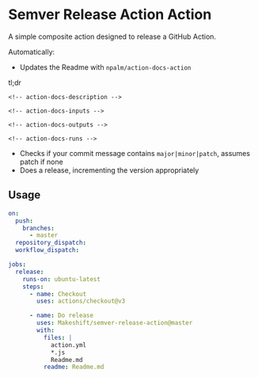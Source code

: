 # Semver Release Action Action

A simple composite action designed to release a GitHub Action.

Automatically:
- Updates the Readme with `npalm/action-docs-action`

tl;dr
```
<!-- action-docs-description -->

<!-- action-docs-inputs -->

<!-- action-docs-outputs -->

<!-- action-docs-runs -->
```
- Checks if your commit message contains `major|minor|patch`, assumes patch if none
- Does a release, incrementing the version appropriately

## Usage

```yaml
on:
  push:
    branches:
      - master
  repository_dispatch:
  workflow_dispatch:

jobs:
  release:
    runs-on: ubuntu-latest
    steps:
      - name: Checkout
        uses: actions/checkout@v3

      - name: Do release
        uses: Makeshift/semver-release-action@master
        with:
          files: |
            action.yml
            *.js
            Readme.md
          readme: Readme.md

```

<!-- action-docs-inputs -->

<!-- action-docs-outputs -->
